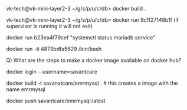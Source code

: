 vk-tech@vk-mini-layer2-3 ~/g/s/p/u/c/db> docker build .

vk-tech@vk-mini-layer2-3 ~/g/s/p/u/c/db> docker run 9c1f27148b1f
(if supervisor is running it will not exit)

docker run b23ea4f79cef "systemctl status mariadb.service"

docker run -ti 4873bdfa5629 /bin/bash

Q) What are the steps to make a docker image available on docker hub?

docker login --username=savantcare

docker build -t savanatcare/emrmysql . # this creates a image with the name emrmysql

docker push savantcare/emrmysql:latest

